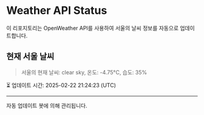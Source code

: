 
# Weather API Status

이 리포지토리는 OpenWeather API를 사용하여 서울의 날씨 정보를 자동으로 업데이트합니다.

## 현재 서울 날씨
> 서울의 현재 날씨: clear sky, 온도: -4.75°C, 습도: 35%

⏳ 업데이트 시간: 2025-02-22 21:24:23 (UTC)

---
자동 업데이트 봇에 의해 관리됩니다.
